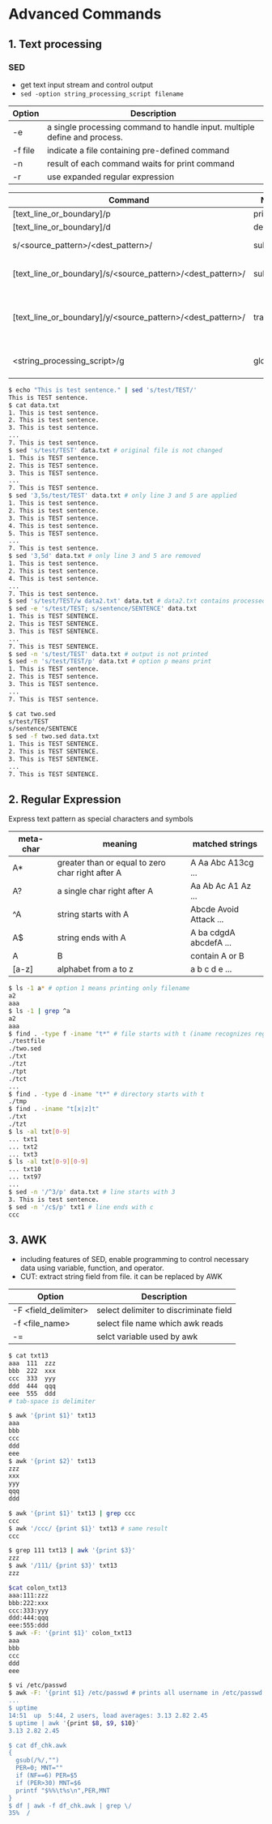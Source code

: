 # Advanced Commands

## 1. Text processing

### SED
- get text input stream and control output
- `sed -option string_processing_script filename`
 
|Option|Description|
|---|---|
|-e|a single processing command to handle input. multiple define and process.|
|-f file|indicate a file containing pre-defined command|
|-n|result of each command waits for print command|
|-r|use expanded regular expression|

|Command|Name|Description|
|---|---|---|
|[text_line_or_boundary]/p|print|-|
|[text_line_or_boundary]/d|delete|-|
|s/<source_pattern>/<dest_pattern>/|substitute|replace source_pattern with dest_pattern|
|[text_line_or_boundary]/s/<source_pattern>/<dest_pattern>/|substitute|replace source_pattern with dest_pattern under defined boundary|
|[text_line_or_boundary]/y/<source_pattern>/<dest_pattern>/|transform|replace source_pattern with dest_pattern under defined boundary (num_char should be identical)|
|<string_processing_script>/g|global|all source_pattern in string_processing_script with dest_pattern|

```bash
$ echo "This is test sentence." | sed 's/test/TEST/'
This is TEST sentence.
$ cat data.txt
1. This is test sentence.
2. This is test sentence.
3. This is test sentence.
...
7. This is test sentence.
$ sed 's/test/TEST' data.txt # original file is not changed
1. This is TEST sentence.
2. This is TEST sentence.
3. This is TEST sentence.
...
7. This is TEST sentence.
$ sed '3,5s/test/TEST' data.txt # only line 3 and 5 are applied
1. This is test sentence.
2. This is test sentence.
3. This is TEST sentence.
4. This is test sentence.
5. This is TEST sentence.
...
7. This is test sentence.
$ sed '3,5d' data.txt # only line 3 and 5 are removed
1. This is test sentence.
2. This is test sentence.
4. This is test sentence.
...
7. This is test sentence.
$ sed 's/test/TEST/w data2.txt' data.txt # data2.txt contains processed data
$ sed -e 's/test/TEST; s/sentence/SENTENCE' data.txt
1. This is TEST SENTENCE.
2. This is TEST SENTENCE.
3. This is TEST SENTENCE.
...
7. This is TEST SENTENCE.
$ sed -n 's/test/TEST' data.txt # output is not printed
$ sed -n 's/test/TEST/p' data.txt # option p means print
1. This is TEST sentence.
2. This is TEST sentence.
3. This is TEST sentence.
...
7. This is TEST sentence.

$ cat two.sed
s/test/TEST
s/sentence/SENTENCE
$ sed -f two.sed data.txt
1. This is TEST SENTENCE.
2. This is TEST SENTENCE.
3. This is TEST SENTENCE.
...
7. This is TEST SENTENCE.
```

## 2. Regular Expression
Express text pattern as special characters and symbols

|meta-char|meaning|matched strings|
|---|---|---|
|A*|greater than or equal to zero char right after A|A Aa Abc A13cg ...|
|A?|a single char right after A|Aa Ab Ac A1 Az ...|
|^A|string starts with A|Abcde Avoid Attack ...|
|A$|string ends with A|A ba cdgdA abcdefA ...|
|A|B|contain A or B|c[A|B]f : cAf cBf ...|
|[a-z]|alphabet from a to z|a b c d e ...|

```bash
$ ls -1 a* # option 1 means printing only filename
a2
aaa
$ ls -1 | grep ^a
a2
aaa
$ find . -type f -iname "t*" # file starts with t (iname recognizes regex)
./testfile
./two.sed
./txt
./tzt
./tpt
./tct
...
$ find . -type d -iname "t*" # directory starts with t
./tmp
$ find . -iname "t[x|z]t"
./txt
./tzt
$ ls -al txt[0-9]
... txt1
... txt2
... txt3
$ ls -al txt[0-9][0-9]
... txt10
... txt97
...
$ sed -n '/^3/p' data.txt # line starts with 3
3. This is test sentence.
$ sed -n '/c$/p' txt1 # line ends with c
ccc
```


## 3. AWK
- including features of SED, enable programming to control necessary data using variable, function, and operator.
- CUT: extract string field from file. it can be replaced by AWK


|Option|Description|
|---|---|
|-F <field_delimiter>|select delimiter to discriminate field|
|-f <file_name>|select file name which awk reads|
|-<variable>=<value>|selct variable used by awk|

```bash
$ cat txt13
aaa  111  zzz
bbb  222  xxx
ccc  333  yyy
ddd  444  qqq
eee  555  ddd
# tab-space is delimiter

$ awk '{print $1}' txt13
aaa
bbb
ccc
ddd
eee
$ awk '{print $2}' txt13
zzz
xxx
yyy
qqq
ddd

$ awk '{print $1}' txt13 | grep ccc
ccc
$ awk '/ccc/ {print $1}' txt13 # same result
ccc

$ grep 111 txt13 | awk '{print $3}'
zzz
$ awk '/111/ {print $3}' txt13
zzz

$cat colon_txt13
aaa:111:zzz
bbb:222:xxx
ccc:333:yyy
ddd:444:qqq
eee:555:ddd
$ awk -F: '{print $1}' colon_txt13
aaa
bbb
ccc
ddd
eee

$ vi /etc/passwd
$ awk -F: '{print $1} /etc/passwd # prints all username in /etc/passwd
...
$ uptime
14:51  up  5:44, 2 users, load averages: 3.13 2.82 2.45
$ uptime | awk '{print $8, $9, $10}'
3.13 2.82 2.45

$ cat df_chk.awk
{
  gsub(/%/,"")
  PER=0; MNT=""
  if (NF==6) PER=$5
  if (PER>30) MNT=$6
  printf "$%%\t%s\n",PER,MNT
}
$ df | awk -f df_chk.awk | grep \/
35%  /

```
